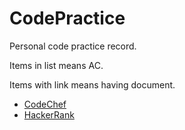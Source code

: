 # CodePractice

Personal code practice record. 

Items in list means AC.

Items with link means having document.

* [CodeChef](https://blog.fish-404.icu/CodePractice/CodeChef/)
* [HackerRank](https://blog.fish-404.icu/CodePractice/HackerRank/)
